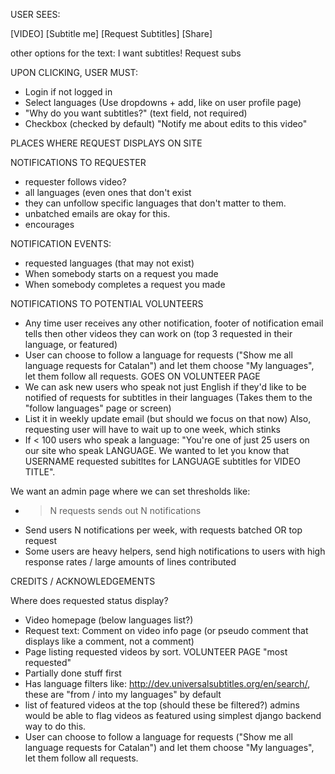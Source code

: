 
USER SEES:

[VIDEO]
[Subtitle me] [Request Subtitles] [Share]

other options for the text:
I want subtitles!
Request subs

UPON CLICKING, USER MUST:

* Login if not logged in
* Select languages (Use dropdowns + add, like on user profile page)
* "Why do you want subtitles?" (text field, not required)
* Checkbox (checked by default) "Notify me about edits to this video"

PLACES WHERE REQUEST DISPLAYS ON SITE


NOTIFICATIONS TO REQUESTER

* requester follows video?
* all languages (even ones that don't exist
* they can unfollow specific languages that don't matter to them.
* unbatched emails are okay for this.
* encourages

NOTIFICATION EVENTS:

* requested languages (that may not exist)
* When somebody starts on a request you made
* When somebody completes a request you made

NOTIFICATIONS TO POTENTIAL VOLUNTEERS

* Any time user receives any other notification, footer of notification email tells then other videos they can work on (top 3 requested in their language, or featured)
* User can choose to follow a language for requests ("Show me all language requests for Catalan") and let them choose "My languages", let them follow all requests.  GOES ON VOLUNTEER PAGE
* We can ask new users who speak not just English if they'd like to be notified of requests for subtitles in their languages (Takes them to the "follow languages" page or screen)
* List it in weekly update email (but should we focus on that now)  Also, requesting user  will have to wait up to one week, which stinks
* If < 100 users who speak a language: "You're one of just 25 users on our site who speak LANGUAGE.  We wanted to let you know that USERNAME requested subitltes for LANGUAGE subtitles for VIDEO TITLE".


We want an admin page where we can set thresholds like:
* > N requests sends out N notifications
* Send users N notifications per week, with requests batched OR top request
* Some users are heavy helpers, send high notifications to users with high response rates / large amounts of lines contributed

CREDITS / ACKNOWLEDGEMENTS

Where does requested status display?
* Video homepage (below languages list?)
* Request text: Comment on video info page (or pseudo comment that displays like a comment, not a comment)
* Page listing requested videos by sort. VOLUNTEER PAGE "most requested"
* Partially done stuff first
* Has language filters like: http://dev.universalsubtitles.org/en/search/, these are "from / into my languages" by default
* list of featured videos at the top (should these be filtered?)  admins would be able to flag videos as featured using simplest django backend way to do this.
* User can choose to follow a language for requests ("Show me all  language requests for Catalan") and let them choose "My languages", let  them follow all requests.  